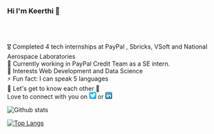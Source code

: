 ### Hi I'm Keerthi 👋

<br/>
<br/>
<!-- Please don't remove this: Grab your social icons from https://github.com/carlsednaoui/gitsocial -->

🎖 Completed 4 tech internships at PayPal , Sbricks, VSoft and National Aerospace Laboratories <br/>
🔭 Currently working in PayPal Credit Team as a SE intern. <br/>
🌱 Interests Web Development and Data Science <br/>
⚡ Fun fact: I can speak 5 languages <br/>
💭 Let's get to know each other 🌟<br/>
   Love to connect with you on  [![alt text][1.1]][1]  or   [![alt text][2.1]][2] 

[1.1]: https://github.com/KeerthiAkella3/KeerthiAkella3/blob/master/twitter-16x16.png (twitter icon without padding)
[2.1]: https://github.com/KeerthiAkella3/KeerthiAkella3/blob/master/linkedIn.png (LinkedIn icon without padding)

[1]: http://www.twitter.com/KeerthyAkella
[2]: https://www.linkedin.com/in/keerthi-akella-02545a169




<!-- Please don't remove this: Grab your social icons from https://github.com/carlsednaoui/gitsocial -->

![Github stats](https://github-readme-stats.vercel.app/api?username=KeerthiAkella3)

[![Top Langs](https://github-readme-stats.vercel.app/api/top-langs/?username=KeerthiAkella3&layout=compact)](https://github.com/KeerthiAkella3/github-readme-stats)

